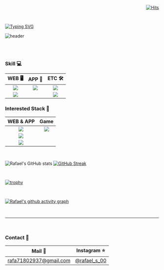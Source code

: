 <div align="right">
  
[![Hits](https://hits.seeyoufarm.com/api/count/incr/badge.svg?url=https%3A%2F%2Fgithub.com%2FiOS-Steve&count_bg=%2379C83D&title_bg=%2312151A&icon=github.svg&icon_color=%23FFFFFF&title=Views&edge_flat=false)](https://hits.seeyoufarm.com)
  
</div>

<br>

[![Typing SVG](https://readme-typing-svg.herokuapp.com/?color=f0f6fc&lines=Hello+&font=Lobster&size=50&height=80)](https://git.io/typing-svg)

![header](https://capsule-render.vercel.app/api?type=waving&color=gradient&height=120&animation=fadeIn&section=footer&text=🔥🧑🏻‍💻📱🔥&fontAlign=70)
  
<br>
<br>

### **Skill 💻**

|WEB 🖥|APP 📱|ETC 🛠️|
|:--:|:--:|:--:|
|<img src="https://img.shields.io/badge/HTML-E34F26?style=flat-square&logo=html5&logoColor=white"/>|<img src="https://img.shields.io/badge/Swift-F05138?style=flat-square&logo=swift&logoColor=white"/>|<a href="#" target="_blank"><img src="https://img.shields.io/badge/Notion-ffffff?style=flat-square&logo=notion&logoColor=black"/></a>
|<img src="https://img.shields.io/badge/CSS-1572B6?style=flat-square&logo=css3&logoColor=white"/>||<img src="https://img.shields.io/badge/Figma-0c0e12?style=flat-square&logo=figma&logoColor=white"/>|

### **Interested Stack 🧐**
  
|WEB & APP|Game |
|:--:|:--:|
|<img src="https://img.shields.io/badge/React-61DAFB?style=flat-square&logo=react&logoColor=black"/>|<img src="https://img.shields.io/badge/Unreal Engine-0E1128?style=flat-square&logo=unrealEngine&logoColor=white"/>|
|<img src="https://img.shields.io/badge/React Native-222222?style=flat-square&logo=react&logoColor=white"/>|
|<img src="https://img.shields.io/badge/Flutter-02569B?style=flat-square&logo=flutter&logoColor=white"/>

<br>

![Rafael's GitHub stats](https://github-readme-stats.vercel.app/api?username=devBeomsu&count-private=true&show_icons=true&bg_color=100f19&theme=radical)
[![GitHub Streak](https://github-readme-streak-stats.herokuapp.com/?user=devBeomsu&theme=tokyonight)](https://git.io/streak-stats)

<br>
  
[![trophy](https://github-profile-trophy.vercel.app/?username=devBeomsu&theme=flat&column=7)](https://github.com/devBeomsu/) 
  
<br>

[![Rafael's github activity graph](https://github-readme-activity-graph.cyclic.app/graph?username=devBeomsu&theme=github-compact)](https://github.com/ashutosh00710/github-readme-activity-graph)
  
<br>

---
  
<br>

<div align = 'left'>
  
### **Contact 🤙**

|Mail 📨|Instagram ⭐️|
|:--:|:--:|
|rafa71802937@gmail.com|[@rafael_s_00](https://www.instagram.com/rafael_s_00)|

</div>

